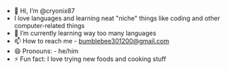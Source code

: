 - 👋 Hi, I’m @cryonix87
- I love languages and learning neat "niche" things like coding and other computer-related things
- 🌱 I’m currently learning way too many languages
- 📫 How to reach me - bumblebee301200@gmail.com
- 😄 Pronouns: - he/him
- ⚡ Fun fact: I love trying new foods and cooking stuff

<!---
cryonix87/cryonix87 is a ✨ special ✨ repository because its `README.md` (this file) appears on your GitHub profile.
You can click the Preview link to take a look at your changes.
--->

